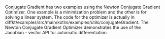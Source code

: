 Conjugate Gradient has two examples using the Newton Conjugate Gradient Optimizer. One example is a minimization 
problem and the other is for solving a linear system. The code for the optimizer is actually in 
diffkt/examples/src/main/kotlin/examples/utils/conjugateGradient. The Newton Conjugate Gradient
Optimizer demonstrates the use of the Jacobian - vector API for automatic differentiation.